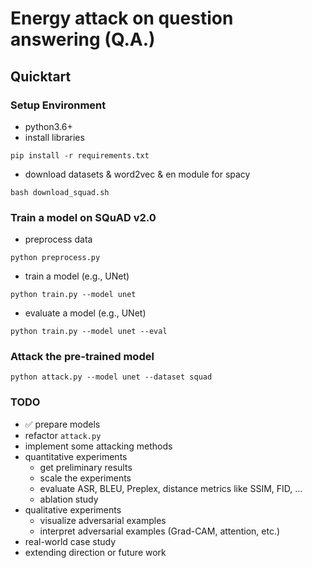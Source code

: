 # Energy attack on question answering (Q.A.)

## Quicktart

### Setup Environment
- python3.6+
- install libraries
```
pip install -r requirements.txt
```
- download datasets & word2vec & en module for spacy
```
bash download_squad.sh
```

### Train a model on SQuAD v2.0

- preprocess data
```
python preprocess.py
```

- train a model (e.g., UNet)
```
python train.py --model unet
```

- evaluate a model (e.g., UNet)
```
python train.py --model unet --eval
```

### Attack the pre-trained model
```
python attack.py --model unet --dataset squad
```

### TODO
- :white_check_mark: prepare models
- refactor ```attack.py```
- implement some attacking methods
- quantitative experiments
  - get preliminary results
  - scale the experiments
  - evaluate ASR, BLEU, Preplex, distance metrics like SSIM, FID, ...
  - ablation study
- qualitative experiments
  - visualize adversarial examples
  - interpret adversarial examples (Grad-CAM, attention, etc.)
- real-world case study
- extending direction or future work